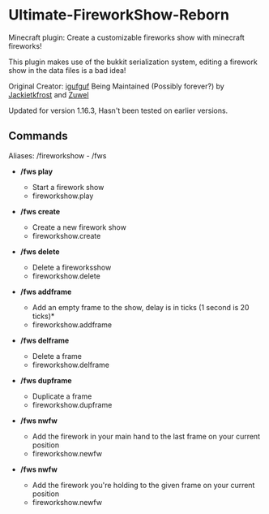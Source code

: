 # Ultimate-FireworkShow-Reborn
Minecraft plugin: Create a customizable fireworks show with minecraft fireworks!

This plugin makes use of the bukkit serialization system, editing a firework show in the data files is a bad idea!

Original Creator: [igufguf](https://mcdev.igufguf.com)
Being Maintained (Possibly forever?) by [Jackietkfrost](https://am-x2.com) and [Zuwel](https://github.com/Zuwel)

Updated for version 1.16.3, Hasn't been tested on earlier versions.

## Commands
Aliases: /fireworkshow - /fws

* **/fws play <showname>**  
  - Start a firework show
  - fireworkshow.play

* **/fws create <showname>**  
  - Create a new firework show
  - fireworkshow.create

* **/fws delete <showname>**  
  - Delete a fireworksshow
  - fireworkshow.delete

* **/fws addframe <showname> <delay>**  
  - Add an empty frame to the show, delay is in ticks (1 second is 20 ticks)*
  - fireworkshow.addframe

* **/fws delframe <showname> <frameid>**  
  - Delete a frame
  - fireworkshow.delframe

* **/fws dupframe <showname> <frameid>**  
  - Duplicate a frame
  - fireworkshow.dupframe

* **/fws nwfw <showname>**  
  - Add the firework in your main hand to the last frame on your current position
  - fireworkshow.newfw
  
* **/fws nwfw <showname> <frameid>**  
  - Add the firework you're holding to the given frame on your current position
  - fireworkshow.newfw
